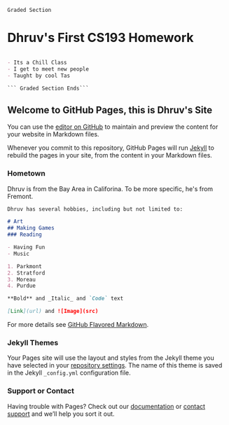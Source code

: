 


``` Graded Section ```

# Dhruv's First CS193 Homework

```markdown

- Its a Chill Class
- I get to meet new people
- Taught by cool Tas

``` Graded Section Ends```
```

## Welcome to GitHub Pages, this is Dhruv's Site

You can use the [editor on GitHub](https://github.com/kalutes/CS193_Fall18_Lab1/edit/master/index.md) to maintain and preview the content for your website in Markdown files.

Whenever you commit to this repository, GitHub Pages will run [Jekyll](https://jekyllrb.com/) to rebuild the pages in your site, from the content in your Markdown files.

### Hometown

Dhruv is from the Bay Area in Califorina. To be more specific, he's from Fremont. 

```markdown
Dhruv has several hobbies, including but not limited to:

# Art
## Making Games
### Reading

- Having Fun
- Music

1. Parkmont
2. Stratford
3. Moreau
4. Purdue

**Bold** and _Italic_ and `Code` text

[Link](url) and ![Image](src)
```


For more details see [GitHub Flavored Markdown](https://guides.github.com/features/mastering-markdown/).

### Jekyll Themes

Your Pages site will use the layout and styles from the Jekyll theme you have selected in your [repository settings](https://github.com/kalutes/CS193_Fall18_Lab1/settings). The name of this theme is saved in the Jekyll `_config.yml` configuration file.

### Support or Contact

Having trouble with Pages? Check out our [documentation](https://help.github.com/categories/github-pages-basics/) or [contact support](https://github.com/contact) and we’ll help you sort it out.
